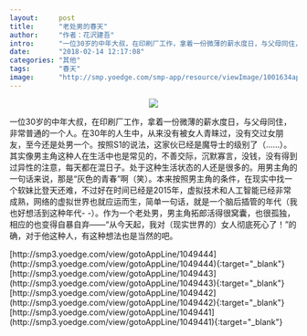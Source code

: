 ```yaml
---
layout:     post
title:      "老处男的春天"
author:     "作者：花沢建吾"
intro:      "一位30岁的中年大叔，在印刷厂工作，拿着一份微薄的薪水度日，与父母同住，非常普通的一个人。在30年的人生中，从来没有被女人青睐过，没有交过女朋友，至今还是处男一个。按照S1的说法，这家伙已经是魔导士的级别了（……）。其实像男主角这种人在生活中也是常见的，不善交际，沉默寡言，没钱，没有得到过异性的注意，每天都在混日子。处于这种生活状态的人还是很多的。用男主角的一句话来说，那是“灰色的青春”啊（笑）。本来按照男主角的条件，在现实中找一个软妹比登天还难，不过好在时间已经是2015年，虚拟技术和人工智能已经非常成熟，网络的虚拟世界也就应运而生，简单一句话，就是一个脑后插管的年代（我也好想活到这种年代- -）。作为一个老处男，男主角拓郎活得很窝囊，也很孤独，相应的也变得自暴自弃——“从今天起，我对（现实世界的）女人彻底死心了！”的确，对于他这种人，有这种想法也是当然的吧。"
date:       "2018-02-14 12:17:08"
categories: "其他"
tags:       "春天"
image:      "http://smp.yoedge.com/smp-app/resource/viewImage/1001634appline.png"
---
```

<div style="text-align: center">
<p><img src="http://smp.yoedge.com/smp-app/resource/viewImage/1001634appline.png"/></p>
</div>
<p class="post-meta">
<span>一位30岁的中年大叔，在印刷厂工作，拿着一份微薄的薪水度日，与父母同住，非常普通的一个人。在30年的人生中，从来没有被女人青睐过，没有交过女朋友，至今还是处男一个。按照S1的说法，这家伙已经是魔导士的级别了（……）。其实像男主角这种人在生活中也是常见的，不善交际，沉默寡言，没钱，没有得到过异性的注意，每天都在混日子。处于这种生活状态的人还是很多的。用男主角的一句话来说，那是“灰色的青春”啊（笑）。本来按照男主角的条件，在现实中找一个软妹比登天还难，不过好在时间已经是2015年，虚拟技术和人工智能已经非常成熟，网络的虚拟世界也就应运而生，简单一句话，就是一个脑后插管的年代（我也好想活到这种年代- -）。作为一个老处男，男主角拓郎活得很窝囊，也很孤独，相应的也变得自暴自弃——“从今天起，我对（现实世界的）女人彻底死心了！”的确，对于他这种人，有这种想法也是当然的吧。</span>
</p>
[http://smp3.yoedge.com/view/gotoAppLine/1049444](http://smp3.yoedge.com/view/gotoAppLine/1049444){:target="_blank"}
[http://smp3.yoedge.com/view/gotoAppLine/1049443](http://smp3.yoedge.com/view/gotoAppLine/1049443){:target="_blank"}
[http://smp3.yoedge.com/view/gotoAppLine/1049442](http://smp3.yoedge.com/view/gotoAppLine/1049442){:target="_blank"}
[http://smp3.yoedge.com/view/gotoAppLine/1049441](http://smp3.yoedge.com/view/gotoAppLine/1049441){:target="_blank"}


